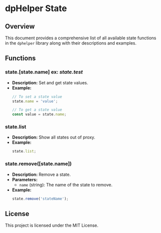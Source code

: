 # dpHelper State

## Overview
This document provides a comprehensive list of all available state functions in the `dphelper` library along with their descriptions and examples.

## Functions

### state.[state.name] ex: _state.test_
- **Description:** Set and get state values.
- **Example:**
  ```javascript
  // To set a state value
  state.name = 'value';

  // To get a state value
  const value = state.name;
  ```

### state.list
- **Description:** Show all states out of proxy.
- **Example:**
  ```javascript
  state.list;
  ```

### state.remove([state.name])
- **Description:** Remove a state.
- **Parameters:**
  - `name` (string): The name of the state to remove.
- **Example:**
  ```javascript
  state.remove('stateName');
  ```

## License
This project is licensed under the MIT License.
